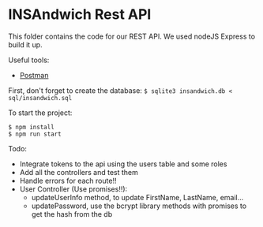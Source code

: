 # INSAndwich Rest API
This folder contains the code for our REST API. We used nodeJS Express to build it up.

Useful tools:
  - [Postman](https://www.getpostman.com/)


First, don't forget to create the database: `$ sqlite3 insandwich.db < sql/insandwich.sql`

To start the project:
```
$ npm install
$ npm run start
```

Todo:
  - Integrate tokens to the api using the users table and some roles
  - Add all the controllers and test them
  - Handle errors for each route!!
  - User Controller (Use promises!!):
    - updateUserInfo method, to update FirstName, LastName, email...
    - updatePassword, use the bcrypt library methods with promises to get the hash from the db
